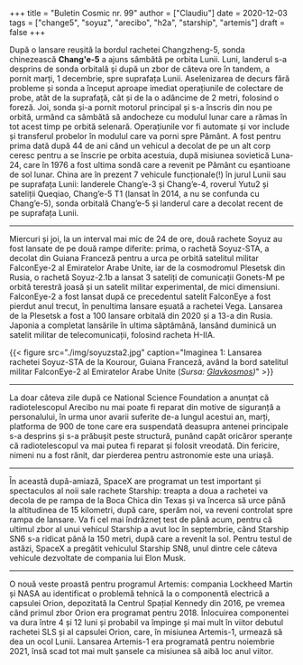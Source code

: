 +++
title = "Buletin Cosmic nr. 99"
author = ["Claudiu"]
date = 2020-12-03
tags = ["change5", "soyuz", "arecibo", "h2a", "starship", "artemis"]
draft = false
+++

După o lansare reușită la bordul rachetei Changzheng-5, sonda chinezească **Chang'e-5** a ajuns sâmbătă pe orbita Lunii. Luni, landerul s-a desprins de sonda orbitală și după un zbor de câteva ore în tandem, a pornit marți, 1 decembrie, spre suprafața Lunii. Aselenizarea de decurs fără probleme și sonda a început aproape imediat operațiunile de colectare de probe, atât de la suprafață, cât și de la o adâncime de 2 metri, folosind o foreză. Joi, sonda și-a pornit motorul principal și s-a înscris din nou pe orbită, urmând ca sâmbătă să andocheze cu modulul lunar care a rămas în tot acest timp pe orbită selenară. Operațiunile vor fi automate și vor include și transferul probelor în modulul care va porni spre Pământ. A fost pentru prima dată după 44 de ani când un vehicul a decolat de pe un alt corp ceresc pentru a se înscrie pe orbita acestuia, după misiunea sovietică Luna-24, care în 1976 a fost ultima sondă care a revenit pe Pământ cu eșantioane de sol lunar. China are în prezent 7 vehicule funcționale(!) în jurul Lunii sau pe suprafața Lunii: landerele Chang’e-3 și Chang’e-4, roverul Yutu2 și sateliții Queqiao, Chang’e-5 T1 (lansat în 2014, a nu se confunda cu Chang’e-5), sonda orbitală Chang’e-5 și landerul care a decolat recent de pe suprafața Lunii.

---

Miercuri și joi, la un interval mai mic de 24 de ore, două rachete Soyuz au fost lansate de pe două rampe diferite: prima, o rachetă Soyuz-STA, a decolat din Guiana Franceză pentru a urca pe orbită satelitul militar FalconEye-2 al Emiratelor Arabe Unite, iar de la cosmodromul Plesetsk din Rusia, o rachetă Soyuz-2.1b a lansat 3 sateliți de comunicații Gonets-M pe orbită terestră joasă și un satelit militar experimental, de mici dimensiuni. FalconEye-2 a fost lansat după ce precedentul satelit FalconEye a fost pierdut anul trecut, în penultima lansare eșuată a rachetei Vega. Lansarea de la Plesetsk a fost a 100 lansare orbitală din 2020 și a 13-a din Rusia. Japonia a completat lansările în ultima săptămână, lansând duminică un satelit militar de telecomunicații, folosind racheta H-IIA.

{{< figure src="./img/soyuzsta2.jpg" caption="Imaginea 1: Lansarea rachetei Soyuz-STA de la Kourour, Guiana Franceză, având la bord satelitul militar FalconEye-2 al Emiratelor Arabe Unite (_Sursa: [Glavkosmos](https://twitter.com/gk%5Flaunch/status/1334457936073125891/photo/2))_" >}}

---

La doar câteva zile după ce National Science Foundation a anunțat că radiotelescopul Arecibo nu mai poate fi reparat din motive de siguranță a personalului, în urma unor avarii suferite de-a lungul acestui an, marți, platforma de 900 de tone care era suspendată deasupra antenei principale s-a desprins și s-a prăbușit peste structură, punând capăt oricăror speranțe că radiotelescopul va mai putea fi reparat și folosit vreodată. Din fericire, nimeni nu a fost rănit, dar pierderea pentru astronomie este una uriașă.

---

În această după-amiază, SpaceX are programat un test important și spectaculos al noii sale rachete Starship: treapta a doua a rachetei va decola de pe rampa de la Boca Chica din Texas și va încerca să urce până la altitudinea de 15 kilometri, după care, sperăm noi, va reveni controlat spre rampa de lansare. Va fi cel mai îndrăzneț test de până acum, pentru că ultimul zbor al unui vehicul Starship a avut loc în septembrie, când Starship SN6 s-a ridicat până la 150 metri, după care a revenit la sol. Pentru testul de astăzi, SpaceX a pregătit vehiculul Starship SN8, unul dintre cele câteva vehicule dezvoltate de compania lui Elon Musk.

---

O nouă veste proastă pentru programul Artemis: compania Lockheed Martin și NASA au identificat o problemă tehnică la o componentă electrică a capsulei Orion, depozitată la Centrul Spațial Kennedy din 2016, pe vremea când primul zbor Orion era programat pentru 2018. Înlocuirea componentei va dura între 4 și 12 luni și probabil va împinge și mai mult în viitor debutul rachetei SLS și al capsulei Orion, care, în misiunea Artemis-1, urmează să dea un ocol Lunii. Lansarea Artemis-1 era programată pentru noiembrie 2021, însă scad tot mai mult șansele ca misiunea să aibă loc anul viitor.